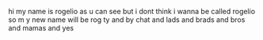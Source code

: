 hi
my
name
is
rogelio
as
u
can
see
but
i
dont
think
i
wanna
be
called
rogelio
so
m
y
new
name
will
be
rog
ty
and
by
chat
and
lads
and
brads
and
bros
and
mamas
and
yes
